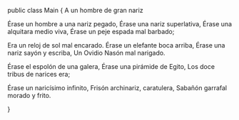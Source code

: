 public class Main {
    A un hombre de gran nariz

Érase un hombre a una nariz pegado,
Érase una nariz superlativa,
Érase una alquitara medio viva,
Érase un peje espada mal barbado;

Era un reloj de sol mal encarado.
Érase un elefante boca arriba,
Érase una nariz sayón y escriba,
Un Ovidio Nasón mal narigado.

Érase el espolón de una galera,
Érase una pirámide de Egito,
Los doce tribus de narices era;

Érase un naricísimo infinito,
Frisón archinariz, caratulera,
Sabañón garrafal morado y frito.
   
}
